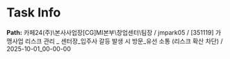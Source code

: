 # Task Info

**Path:** 카페24(주)\본사사업장\[CG]MI본부\창업센터\팀장 / jmpark05 / [351119] 가맹사업 리스크 관리 _ 센터장_입주사 갈등 발생 시 방문_유선 소통 (리스크 확산 차단) / 2025-10-01_00-00-00

